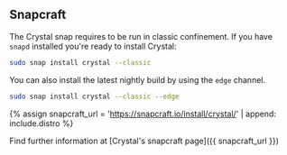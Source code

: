 ## Snapcraft

The Crystal snap requires to be run in classic confinement. If you have `snapd` installed you're ready to install Crystal:

```bash
sudo snap install crystal --classic
```

You can also install the latest nightly build by using the `edge` channel.

```bash
sudo snap install crystal --classic --edge
```

{% assign snapcraft_url = 'https://snapcraft.io/install/crystal/' | append: include.distro %}

Find further information at [Crystal's snapcraft page]({{ snapcraft_url }})
